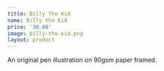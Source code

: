 ```yaml
---
title: Billy The Kid
name: Billy the Kid
price: '30.00'
image: billy-the-kid.png
layout: product
---
```


An original pen illustration on 90gsm paper framed.

